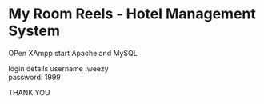 # My Room Reels - Hotel Management System 
 
   OPen XAmpp
start Apache and MySQL

login details
 username :weezy   
password:  1999

THANK YOU  


